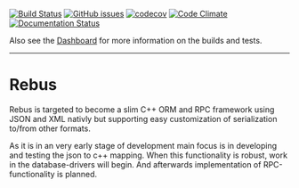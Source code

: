 [![Build Status](https://travis-ci.org/jkrenzer/Rebus.svg?branch=master)](https://travis-ci.org/jkrenzer/Rebus) [![GitHub issues](https://img.shields.io/github/issues/jkrenzer/Rebus.svg)](https://github.com/jkrenzer/Rebus/issues) [![codecov](https://codecov.io/gh/jkrenzer/Rebus/branch/master/graph/badge.svg)](https://codecov.io/gh/jkrenzer/Rebus) 
[![Code Climate](https://img.shields.io/codeclimate/github/jkrenzer/Rebus.svg)](https://codeclimate.com/github/jkrenzer/Rebus)
[![Documentation Status](https://readthedocs.org/projects/rebuscpp/badge/?version=latest)](http://rebuscpp.readthedocs.io/en/latest/?badge=latest)

Also see the [Dashboard](http://my.cdash.org/index.php?project=Rebus) for more information on the builds and tests.

---

# Rebus

Rebus is targeted to become a slim C++ ORM and RPC framework using JSON and XML nativly but supporting easy customization of serialization to/from other formats.

As it is in an very early stage of development main focus is in developing and testing the json to c++ mapping. When this functionality is robust, work in the database-drivers will begin. And afterwards implementation of RPC-functionality is planned.
